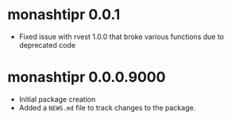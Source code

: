 # monashtipr 0.0.1

* Fixed issue with rvest 1.0.0 that broke various functions due to deprecated code

# monashtipr 0.0.0.9000

* Initial package creation
* Added a `NEWS.md` file to track changes to the package.
